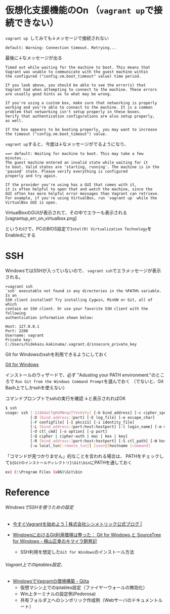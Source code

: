 
# 仮想化支援機能のOn （`vagrant up`で接続できない）

`vagrant up `してみても↓メッセージで接続されない
```
default: Warning: Connection timeout. Retrying...
```
最後に↓なメッセージが出る
```
Timed out while waiting for the machine to boot. This means that
Vagrant was unable to communicate with the guest machine within
the configured ("config.vm.boot_timeout" value) time period.

If you look above, you should be able to see the error(s) that
Vagrant had when attempting to connect to the machine. These errors
are usually good hints as to what may be wrong.

If you're using a custom box, make sure that networking is properly
working and you're able to connect to the machine. It is a common
problem that networking isn't setup properly in these boxes.
Verify that authentication configurations are also setup properly,
as well.

If the box appears to be booting properly, you may want to increase
the timeout ("config.vm.boot_timeout") value.
```

`vagrant up`すると、今度は↓なメッセージがでるようになり、
```
==> default: Waiting for machine to boot. This may take a few minutes...
The guest machine entered an invalid state while waiting for it
to boot. Valid states are 'starting, running'. The machine is in the
'paused' state. Please verify everything is configured
properly and try again.

If the provider you're using has a GUI that comes with it,
it is often helpful to open that and watch the machine, since the
GUI often has more helpful error messages than Vagrant can retrieve.
For example, if you're using VirtualBox, run `vagrant up` while the
VirtualBox GUI is open.

```

VirtualBoxのGUIが表示されて、その中でエラーも表示される
[vagrantup_err_on_virtualbox.png]

というわけで、PCのBIOS設定で`Intel(R) Virtualization Technology`をEnabledにする


# SSH
WindowsではSSHが入っていないので、
`vagrant ssh`でエラメッセージが表示される。
```
>vagrant ssh
`ssh` executable not found in any directories in the %PATH% variable. Is an
SSH client installed? Try installing Cygwin, MinGW or Git, all of which
contain an SSH client. Or use your favorite SSH client with the following
authentication information shown below:

Host: 127.0.0.1
Port: 2200
Username: vagrant
Private key: C:/Users/hidekazu.kakinuma/.vagrant.d/insecure_private_key

```

Git for Windowsのsshを利用できるようにしておく

[Git for Windows](http://msysgit.github.io/)

インストールのウィザードで、必ず
"Adusting your PATH environment."のところで
`Run Git from the Windows Command Prompt`を選んでおく
（でないと、Git Bash上でしかsshを使えない）

コマンドプロンプトでsshの実行を確認
↓と表示されればOK
```bash
$ ssh
usage: ssh [-1246AaCfgKkMNnqsTtVvXxYy] [-b bind_address] [-c cipher_spec]
           [-D [bind_address:]port] [-E log_file] [-e escape_char]
           [-F configfile] [-I pkcs11] [-i identity_file]
           [-L [bind_address:]port:host:hostport] [-l login_name] [-m mac_spec]
           [-O ctl_cmd] [-o option] [-p port]
           [-Q cipher | cipher-auth | mac | kex | key]
           [-R [bind_address:]port:host:hostport] [-S ctl_path] [-W host:port]
           [-w local_tun[:remote_tun]] [user@]hostname [command]
```
「コマンドが見つかりません」的なことを言われる場合は、
PATHをチェックして`${Gitのインストールディレクトリ}\Git\bin`にPATHを通しておく
```bash
ex) C:\Program Files (x86)\Git\bin
```

# Reference
###### WindowsでSSHを使うための設定
- [今すぐVagrantを始めよう | 株式会社シンメトリック公式ブログ |](http://www.symmetric.co.jp/blog/archives/533)

- [WindowsにおけるGit利用環境は整った： Git for Windows と SourceTree for Windows - 檜山正幸のキマイラ飼育記](http://d.hatena.ne.jp/m-hiyama/20140203/1391381365)
  - SSH利用を想定した`Git for Windows`のインストール方法

###### Vagrant上でのiptables設定、
- [WindowsでVagrantの環境構築 - Qiita](http://qiita.com/yoh-nak/items/95c735764f38c37ea16a)
  - 仮想マシン上でのiptables設定（ファイヤーウォールの無効化）
  - Win上ターミナルの設定例(Pedorosa)
  - 共有フォルダ上へのシンボリック作成例（Webサーバのドキュメントルート）
